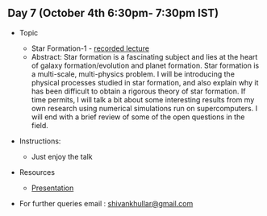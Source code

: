 ## Day 7 (October 4th 6:30pm- 7:30pm IST)
* Topic
  * Star Formation-1 - [recorded lecture](https://www.youtube.com/watch?v=OLKX_nyn-Bk)
  * Abstract: Star formation is a fascinating subject and lies at the heart of galaxy formation/evolution and planet formation. Star formation is a multi-scale, multi-physics problem. I will be introducing the physical processes studied in star formation, and also explain why it has been difficult to obtain a rigorous theory of star formation. If time permits, I will talk a bit about some interesting results from my own research using numerical simulations run on supercomputers. I will end with a brief review of some of the open questions in the field.
  
* Instructions:
  * Just enjoy the talk
* Resources
  * [Presentation](https://github.com/ssp5361/Mini-Astro-workshop/blob/master/Day-7/Star%20formation-1.pdf)
  
* For further queries email : shivankhullar@gmail.com
